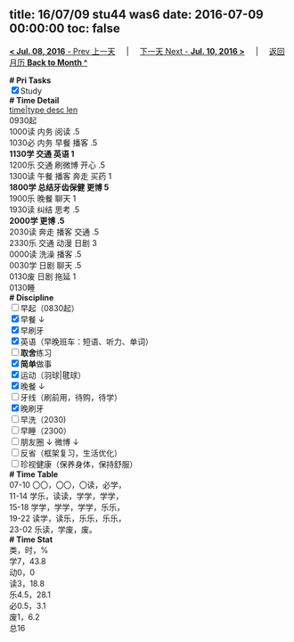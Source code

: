 title: 16/07/09 stu44 was6
date: 2016-07-09 00:00:00
toc: false
---
[**< Jul. 08, 2016** - Prev 上一天](/lifelogs/2016/07/d08.html) &nbsp; &nbsp; | &nbsp; &nbsp; [下一天 Next - **Jul. 10, 2016 >**](/lifelogs/2016/07/d10.html) &nbsp; &nbsp; |  &nbsp; &nbsp; [返回月历 **Back to Month ^**](/lifelogs/2016/07/index.html)
<br/><div><b># Pri Tasks</b></div><div><input checked="true" type="checkbox"/>Study</div><div><b># Time Detail</b></div><div><u>time|type desc len</u></div><div>0930起</div><div>1000读 内务 阅读 .5</div><div>1030必 内务 早餐 播客 .5</div><div><b>1130学 交通 英语 1</b></div><div>1200乐 交通 刷微博 开心 .5</div><div>1300读 午餐 播客 奔走 买药 1</div><div><b>1800学 总结牙齿保健 更博 5</b></div><div>1900乐 晚餐 聊天 1</div><div>1930读 纠结 思考 .5</div><div><b>2000学 更博 .5</b></div><div>2030读 奔走 播客 交通 .5</div><div>2330乐 交通 动漫 日剧 3</div><div>0000读 洗澡 播客 .5</div><div>0030学 日剧 聊天 .5</div><div>0130废 日剧 拖延 1</div><div>0130睡</div><div><b># Discipline</b></div><div><input type="checkbox"/>早起（0830起）</div><div><input checked="true" type="checkbox"/>早餐 ↓</div><div><input checked="true" type="checkbox"/>早刷牙</div><div><input checked="true" type="checkbox"/>英语（早晚班车：短语、听力、单词）</div><div><input type="checkbox"/><b>取舍</b>练习</div><div><input checked="true" type="checkbox"/><b>简单</b>做事</div><div><input checked="true" type="checkbox"/>运动（羽球|毽球）</div><div><input checked="true" type="checkbox"/>晚餐 ↓</div><div><input type="checkbox"/>牙线（刷前用，待购，待学）</div><div><input checked="true" type="checkbox"/>晚刷牙</div><div><input type="checkbox"/>早洗（2030)</div><div><input type="checkbox"/>早睡（2300）</div><div><input type="checkbox"/>朋友圈 ↓ 微博 ↓</div><div><input type="checkbox"/>反省（框架复习，生活优化）</div><div><input type="checkbox"/>珍视健康（保养身体，保持舒服）</div><div><b># Time Table</b></div><div>07-10 〇〇，〇〇，〇读，必学，</div><div>11-14 学乐，读读，学学，学学，</div><div>15-18 学学，学学，学学，乐乐，</div><div>19-22 读学，读乐，乐乐，乐乐，</div><div>23-02 乐读，学废，废。</div><div><b># Time Stat</b></div><div>类，时，%</div><div>学7，43.8</div><div>动0，0</div><div>读3，18.8</div><div>乐4.5，28.1</div><div>必0.5，3.1</div><div>废1，6.2</div><div>总16</div>
